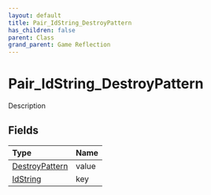 ```yaml
---
layout: default
title: Pair_IdString_DestroyPattern
has_children: false
parent: Class
grand_parent: Game Reflection
---
```

# Pair_IdString_DestroyPattern
Description 

## Fields
| Type | Name |
|:-------------|:--------------|
| [DestroyPattern](/game-reflection/classes/destroy_pattern.md) | value |
| [IdString](/game-reflection/components/id_string.md) | key |
